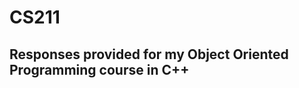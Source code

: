 # CS211
Responses provided for my Object Oriented Programming course in C++
--------------------------------------------------------------------
